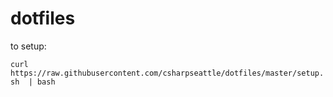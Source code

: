 # dotfiles

to setup:

`curl https://raw.githubusercontent.com/csharpseattle/dotfiles/master/setup.sh  | bash`

